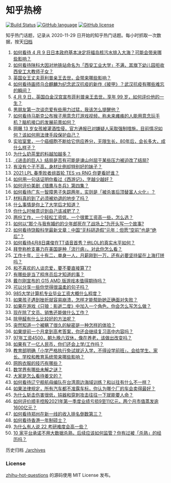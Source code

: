 # 知乎热榜
[![Build Status](https://github.com/ToWeLong/zhihu-hot-questions/workflows/CI/badge.svg)](https://github.com/ToWeLong/zhihu-hot-questions/actions)
[![GitHub language](https://img.shields.io/badge/language-golang-orange.svg)](https://golang.org/)
[![GitHub license](https://img.shields.io/github/license/ToWeLong/zhihu-hot-questions)](https://github.com/ToWeLong/zhihu-hot-questions/blob/main/LICENSE)

知乎热门话题，记录从 2020-11-29 日开始的知乎热门话题。每小时抓取一次数据，按天[归档](./archives)

<!-- BEGIN -->

1. [如何看待 4 月 9 日日本政府基本决定将福岛核污水排入大海？可能会带来哪些影响？](https://www.zhihu.com/question/453704152)
1. [如何看待陕科大因对地铁站命名为「西安工业大学」不满，其旗下幼儿园拒收西安工大教师子女？](https://www.zhihu.com/question/453581976)
1. [英国女王丈夫菲利普亲王去世，会带来哪些影响？](https://www.zhihu.com/question/453756561)
1. [如何看待画师乌合麒麟为纪念武汉抗疫的新作《披甲》？武汉抗疫有哪些难忘的瞬间？](https://www.zhihu.com/question/453690428)
1. [4 月 9 日，英国白金汉宫宣布菲利普亲王去世，享年 99 岁，如何评价他的一生？](https://www.zhihu.com/question/453756163)
1. [男朋友第一次谈恋爱有些用力过猛，我该怎么提醒他？](https://www.zhihu.com/question/419802297)
1. [如何看待马斯克公布猴子用意念打游戏视频，称未来瘫痪的人能用意念玩手机？脑机接口的发展前景如何？](https://www.zhihu.com/question/453706976)
1. [网曝 13 岁女孩被灌酒性侵，官方通报已对嫌疑人采取强制措施，目前情况如何？该如何用法律手段保护自己？](https://www.zhihu.com/question/453492151)
1. [实验室里，一个癌细胞不断给它供应养分，无限生长，80年后，会长多大，成什么样子？](https://www.zhihu.com/question/429751120)
1. [为什么奶茶里的料越加越多？](https://www.zhihu.com/question/435709314)
1. [《进击的巨人》结局是否有可能是谏山创屈于某些压力被迫改了结局?](https://www.zhihu.com/question/453598820)
1. [有没有个子不高，身材比例却特别好的妹子？](https://www.zhihu.com/question/49702229)
1. [2021 LPL 春季败者组首轮 TES vs RNG 你更看好谁？](https://www.zhihu.com/question/453593116)
1. [如何用一句话证明你看过《西游记》，字越少越好？](https://www.zhihu.com/question/361253258)
1. [如何评价美剧《猎鹰与冬兵》第四集？](https://www.zhihu.com/question/453357016)
1. [如何看待广东一智障男子失踪两年，实则是「被杀害后顶替富人火化」？](https://www.zhihu.com/question/453502347)
1. [材料真的到了必须被劝退的地步了吗？](https://www.zhihu.com/question/290510801)
1. [什么事情是你上了大学后才知道？](https://www.zhihu.com/question/355322953)
1. [你什么时候意识到自己该减肥了？](https://www.zhihu.com/question/450658065)
1. [两份工作，一个轻松工资低，一个很累工资高一些，怎么选？](https://www.zhihu.com/question/63557154)
1. [如何以“那个与我有婚约的少年郎死在了战场上”为开头写一个故事?](https://www.zhihu.com/question/453140540)
1. [如何看待饶毅科学最新文章：中国“无科研造假”元年：但愿“空前”也是“绝后”？](https://www.zhihu.com/question/453772471)
1. [如何看待4月8日龚俊在TT语音首秀？他LOL的真实水平如何？](https://www.zhihu.com/question/453696859)
1. [拜登称枪支暴力在美国是种「流行病」，对此你怎么看？](https://www.zhihu.com/question/453658498)
1. [工作十年，三十有二，单身一人，月薪刚到一万，还有必要坚持留在上海打拼吗？](https://www.zhihu.com/question/453719277)
1. [和不喜欢的人谈恋爱，要不要直接算了?](https://www.zhihu.com/question/453113652)
1. [有哪些是当了程序员后才知道的事？](https://www.zhihu.com/question/453076212)
1. [戴尔刚宣布的 G15 AMD 版游戏本值得期待吗？](https://www.zhihu.com/question/453612322)
1. [可以分享一些你觉得很温柔的句子吗？](https://www.zhihu.com/question/452978901)
1. [985大学计算机专业毕业工资大概什么程度？](https://www.zhihu.com/question/376651222)
1. [如果孩子遇到挫折就容易崩溃，怎样才能帮助她正确面对失败？](https://www.zhihu.com/question/452635394)
1. [如果在游戏《只狼：影逝二度》中加入一个角色，你会怎么写怎么做？](https://www.zhihu.com/question/450713250)
1. [现在除了文员、销售还能做什么工作？](https://www.zhihu.com/question/429496537)
1. [除甲醛有什么比较好的方法呢？](https://www.zhihu.com/question/447150487)
1. [突然知道一个被瞒了很久的秘密是一种怎样的体验？](https://www.zhihu.com/question/276574646)
1. [如果提前一个月拿到高考答案，你还会继续复习高中内容吗？](https://www.zhihu.com/question/453079999)
1. [97年工资4500，朝九晚六双休，像在养老，该做出改变吗？](https://www.zhihu.com/question/447268047)
1. [如果有了一亿人民币，你们还会上学/工作吗？](https://www.zhihu.com/question/339944846)
1. [教育部明确「小学严格执行免试就近入学，不得设学前班」，会给学生、家长、学校和教育系统带来哪些影响？](https://www.zhihu.com/question/453687186)
1. [网购衣服的技巧有哪些？](https://www.zhihu.com/question/25090754)
1. [数学界有哪些未解之谜？](https://www.zhihu.com/question/320955000)
1. [大家是怎么看待姜文的？](https://www.zhihu.com/question/328085392)
1. [如何看待辽宁舰航母编队在台湾周边海域训练？和以往有什么不一样？](https://www.zhihu.com/question/453486534)
1. [如果法律规定，所有汽车都不准露车标，你认为哪个厂的车会卖得最好？](https://www.zhihu.com/question/451710408)
1. [为什么斩击伤害很低，钝器和穿刺攻击往往一下就能要人命？](https://www.zhihu.com/question/452689564)
1. [如何评价顺丰控股2021年第一季度业绩亏损9至11亿元，两个月市值蒸发逾1600亿元？](https://www.zhihu.com/question/453657036)
1. [如何看待郑州在新一线的收入排名倒数第三？](https://www.zhihu.com/question/453502948)
1. [如何看待香港一年制硕士？](https://www.zhihu.com/question/24601021)
1. [为什么有人说 22 考研难度会高一些？](https://www.zhihu.com/question/427845043)
1. [10 家平台承诺不用大数据杀熟，后续应该如何监管？你有过被「杀熟」的经历吗？](https://www.zhihu.com/question/453666999)

<!-- END -->

历史归档 [./archives](./archives)


### License
[zhihu-hot-questions](https://github.com/towelong/zhihu-hot-questions) 的源码使用 MIT License 发布。
